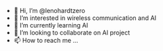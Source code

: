 - 👋 Hi, I’m @lenohardtzero
- 👀 I’m interested in wireless communication and AI
- 🌱 I’m currently learning AI
- 💞️ I’m looking to collaborate on AI project
- 📫 How to reach me ...

<!---
lenohardtzero/lenohardtzero is a ✨ special ✨ repository because its `README.md` (this file) appears on your GitHub profile.
You can click the Preview link to take a look at your changes.
--->

